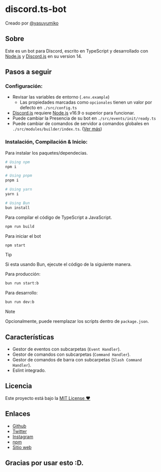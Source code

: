 # discord.ts-bot

Creado por [@yasuyumiko](https://yumikodev.vercel.app)

## Sobre

Este es un bot para Discord, escrito en TypeScript y desarrollado con [Node.js](https://nodejs.org) y [Discord.js](https://npmjs.com/package/discord.js) en su version 14.

## Pasos a seguir

### Configuración:

- Revisar las variables de entorno (`.env.example`)
  - Las propiedades marcadas como `opcionales` tienen un valor por defecto en `./src/config.ts`
- [Discord.js](https://npmjs.com/package/discord.js) requiere [Node.js](https://nodejs.org) v16.9 o superior para funcionar.
- Puede cambiar la Presencia de su bot en `./src/events/init/ready.ts`
- Puede cambiar de comandos de servidor a comandos globales en `./src/modules/builder/index.ts`. ([Ver más](https://discordjs.guide/creating-your-bot/command-deployment.html#guild-commands))

### Instalación, Compilación & Inicio:

Para instalar los paquetes/dependecias.

```bash
# Using npm
npm i

# Using pnpm
pnpm i

# Using yarn
yarn i

# Using Bun
bun install
```

Para compilar el código de TypeScript a JavaScript.

```bash
npm run build
```

Para iniciar el bot

```bash
npm start
```

> [!TIP]
> Si esta usando Bun, ejecute el código de la siguiente manera.

Para producción:

```bash
bun run start:b
```

Para desarrollo:

```bash
bun run dev:b
```

> [!NOTE]
> Opcionalmente, puede reemplazar los scripts dentro de `package.json`.

## Características

- Gestor de eventos con subcarpetas (`Event Handler`).
- Gestor de comandos con subcarpetas (`Command Handler`).
- Gestor de comandos de barra con subcarpetas (`Slash Command Handler`).
- Eslint integrado.

## Licencia

Este proyecto está bajo la [MIT License ❤️](https://github.com/Yumiko0828/discord.ts-bot/blob/main/LICENSE)

## Enlaces

- [Github](https://github.com/yumiko0828)
- [Twitter](https://twitter.com/yumikodev)
- [Instagram](https://www.instagram.com/yumiko.dev)
- [npm](https://npmjs.com/~yumiko0828)
- [Sitio web](https://yumikodev.vercel.app)

## Gracias por usar esto :D.
